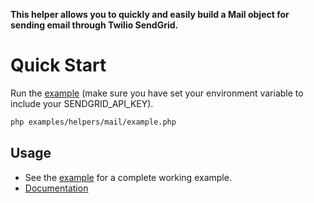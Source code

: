 **This helper allows you to quickly and easily build a Mail object for sending email through Twilio SendGrid.**

# Quick Start

Run the [example](https://github.com/sendgrid/sendgrid-php/blob/HEAD/examples/helpers/mail/example.php) (make sure you have set your environment variable to include your SENDGRID_API_KEY).

```bash
php examples/helpers/mail/example.php
```

## Usage

- See the [example](https://github.com/sendgrid/sendgrid-php/blob/HEAD/examples/helpers/mail/example.php) for a complete working example.
- [Documentation](https://sendgrid.com/docs/API_Reference/Web_API_v3/Mail/index.html)
